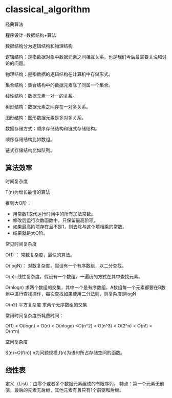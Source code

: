 # classical_algorithm
经典算法

程序设计=数据结构+算法

数据结构分为逻辑结构和物理结构

逻辑结构：是指数据对象中数据元素之间相互关系，也是我们今后最需要关注和讨论的问题。

物理结构：是指数据的逻辑结构在计算机中存储形式。

集合结构：集合结构中的数据元素除了同属一个集合。

线性结构：数据元素一对一的关系。

树形结构：数据元素之间存在一对多关系。

图形结构：图形数据元素是多对多关系。

数据存储方式：顺序存储结构和链式存储结构。

顺序存储结构比如数组。

链式存储结构比如队列。

## 算法效率

时间复杂度

T(n)为增长最慢的算法

推到大O阶：
* 用常数1取代运行时间中的所有加法常数。
* 修改后运行次数函数中，只保留最高阶项。
* 如果最高阶项存在且不是1，则去除与这个项相乘的常数。
* 结果就是大O阶。

常见时间复杂度

O(1) ：
常数复杂度，最快的算法。

O(logN)：
对数复杂度，假设有一个有序数组，以二分查找。

O(n):
线性复杂度，假设有一个数组，一遍历的方式在其中查找元素。

O(nlogn)
求两个数组的交集，其中一个是有序数组，A数组每一个元素都要在B数组中进行查找操作，每次查找如果使用二分法则，则复杂度是logN

O(n2)
平方复杂度
求两个无序数组的交集

常用时间复杂度所耗费时间：

O(1) < O(logn) < O(n) < O(nlogn) <O(n^2) < O(n^3) < O(2^n) < O(n!) < O(n^n)

空间复杂度

S(n)=O(f(n))
n为问题规模,f(n)为语句所占存储空间的函数。


## 线性表
定义（List）：由零个或者多个数据元素组成的有限序列。
特点：第一个元素无前驱，最后的元素无后继，其他元素有且只有1个前驱和后继。
